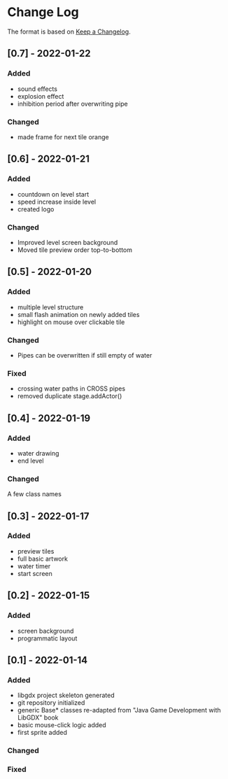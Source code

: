 
# Change Log
The format is based on [Keep a Changelog](http://keepachangelog.com/).

## [0.7] - 2022-01-22
### Added
- sound effects
- explosion effect
- inhibition period after overwriting pipe

### Changed
- made frame for next tile orange

## [0.6] - 2022-01-21
### Added
- countdown on level start
- speed increase inside level
- created logo

### Changed
- Improved level screen background
- Moved tile preview order top-to-bottom


## [0.5] - 2022-01-20
### Added
- multiple level structure
- small flash animation on newly added tiles
- highlight on mouse over clickable tile

### Changed
- Pipes can be overwritten if still empty of water

### Fixed
- crossing water paths in CROSS pipes
- removed duplicate stage.addActor()


## [0.4] - 2022-01-19
### Added
- water drawing
- end level

### Changed
A few class names


## [0.3] - 2022-01-17
### Added
- preview tiles
- full basic artwork
- water timer
- start screen


## [0.2] - 2022-01-15

### Added
- screen background
- programmatic layout

## [0.1] - 2022-01-14

### Added
- libgdx project skeleton generated
- git repository initialized
- generic Base* classes re-adapted from "Java Game Development with LibGDX" book
- basic mouse-click logic added
- first sprite added
 
### Changed
 
### Fixed
